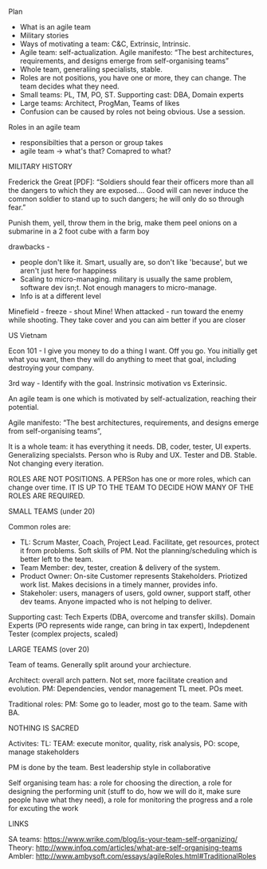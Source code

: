 Plan
 * What is an agile team
 * Military stories
 * Ways of motivating a team: C&C, Extrinsic, Intrinsic.
 * Agile team: self-actualization. Agile manifesto: “The best architectures, requirements, and designs emerge from self-organising teams”
 * Whole team, generaliing specialists, stable.
 * Roles are not positions, you have one or more, they can change. The team decides what they need.
 * Small teams: PL, TM, PO, ST. Supporting cast: DBA, Domain experts
 * Large teams: Architect, ProgMan, Teams of likes
 * Confusion can be caused by roles not being obvious. Use a session. 



Roles in an agile team
 * responsibilties that a person or group takes
 * agile team -> what's that? Comapred to what?

MILITARY HISTORY

Frederick the Great [PDF]: “Soldiers should fear their officers more than all the dangers to which they are exposed.... Good will can never induce the common soldier to stand up to such dangers; he will only do so through fear.”

Punish them, yell, throw them in the brig, make them peel onions on a submarine in a 2 foot cube with a farm boy

drawbacks - 

* people don't like it. Smart, usually are, so don't like 'because', but we aren't just here for happiness
* Scaling to micro-managing. military is usually the same problem, software dev isn;t. Not enough managers to micro-manage.
* Info is at a different level

Minefield - freeze - shout Mine!
When attacked - run toward the enemy while shooting. They take cover and you can aim better if you are closer

US Vietnam

Econ 101 - I give you money to do a thing I want. Off you go. You initially get what you want, then they will do anything to meet that goal, including destroying your company.

3rd way - Identify with the goal. Instrinsic motivation vs Exterinsic.

An agile team is one which is motivated by self-actualization, reaching their potential.

Agile manifesto: “The best architectures, requirements, and designs emerge from self-organising teams”,

It is a whole team: it has everything it needs. DB, coder, tester, UI experts.
Generalizing specialsts. Person who is Ruby and UX. Tester and DB.
Stable. Not changing every iteration.

ROLES ARE NOT POSITIONS. A PERSon has one or more roles, which can change over time. IT IS UP TO THE TEAM TO DECIDE HOW MANY OF THE ROLES ARE REQUIRED.

SMALL TEAMS (under 20)

Common roles are:
* TL: Scrum Master, Coach, Project Lead. Facilitate, get resources, protect it from problems. Soft skills of PM. Not the planning/scheduling which is better left to the team.
* Team Member: dev, tester, creation & delivery of the system.
* Product Owner: On-site Customer represents Stakeholders. Priotized work list. Makes decisions in a timely manner, provides info.
* Stakeholer: users, managers of users, gold owner, support staff, other dev teams. Anyone impacted who is not helping to deliver.

Supporting cast: Tech Experts (DBA, overcome and transfer skills). Domain Experts (PO represents wide range, can bring in tax expert), Indepdenent Tester (complex projects, scaled)

LARGE TEAMS (over 20)

Team of teams. Generally split around your archiecture. 

Architect: overall arch pattern. Not set, more facilitate creation and evolution.
PM: Dependencies, vendor management
TL meet. POs meet.

Traditional roles:
PM: Some go to leader, most go to the team. Same with BA.


NOTHING IS SACRED

Activites:
TL:
TEAM: execute monitor, quality, risk analysis, 
PO: scope, manage stakeholders


PM is done by the team. Best leadership style in collaborative




Self organising team has: a role for choosing the direction, a role for designing the performing unit (stuff to do, how we will do it, make sure people have what they need), a role for monitoring the progress and a role for excuting the work






LINKS

SA teams: https://www.wrike.com/blog/is-your-team-self-organizing/
Theory: http://www.infoq.com/articles/what-are-self-organising-teams
Ambler: http://www.ambysoft.com/essays/agileRoles.html#TraditionalRoles